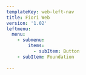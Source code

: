```yaml
---
templateKey: web-left-nav
title: Fiori Web
version: '1.02'
leftmenu:
  menu:
    - submenu:
        items:
          - subItem: Button
    - subItem: Foundation
          
---
```


